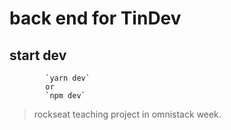 # back end for TinDev

## start dev

	 		`yarn dev`
	 		or
	 		`npm dev`

> rockseat teaching project in omnistack week.